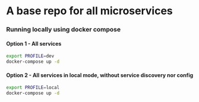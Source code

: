 # A base repo for all microservices

### Running locally using docker compose
#### Option 1 - All services
```sh
export PROFILE=dev
docker-compose up -d
```

#### Option 2 - All services in local mode, without service discovery nor config
```sh
export PROFILE=local
docker-compose up -d
```